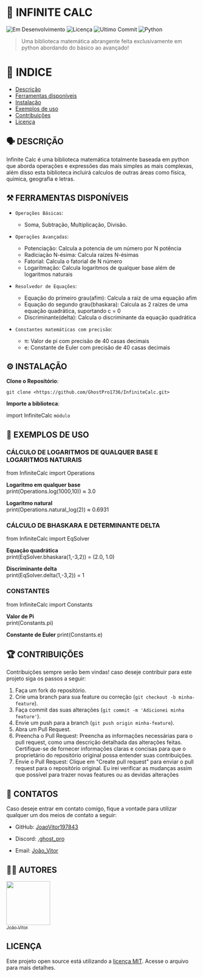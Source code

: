 
# 🧮 INFINITE CALC

![Em Desenvolvimento](https://img.shields.io/badge/status-in_development-yellow)
![Licença](https://img.shields.io/github/license/JoaoVitor197843/InfiniteCalc)
![Ultimo Commit](https://img.shields.io/github/last-commit/JoaoVitor197843/InfiniteCalc)
![Python](https://img.shields.io/badge/python-3.x-blue)

> Uma biblioteca matemática abrangente feita exclusivamente em python abordando do básico ao avançado!

# 📑 INDICE

- [Descrição](#️-descrição)
- [Ferramentas disponíveis](#️-ferramentas-disponíveis)
- [Instalação](#️-instalação)
- [Exemplos de uso](#-exemplos-de-uso)
- [Contribuições](#-contribuições)
- [Licença](#licença)

## 🗣️ DESCRIÇÃO

Infinite Calc é uma biblioteca matemática totalmente baseada em python que aborda operações e expressões das mais simples as mais complexas, além disso esta biblioteca incluirá calculos de outras áreas como física, química, geografia e letras.

## ⚒️ FERRAMENTAS DISPONÍVEIS

- `Operações Básicas`:
  - Soma, Subtração, Multiplicação, Divisão.

- `Operações Avançadas`:
  - Potenciação: Calcula a potencia de um número por N potência
  - Radiciação N-ésima: Calcula raízes N-ésimas
  - Fatorial: Calcula o fatorial de N número
  - Logaritmação: Calcula logaritmos de qualquer base além de logaritmos naturais

- `Resolvedor de Equações`:
  - Equação do primeiro grau(afim): Calcula a raiz de uma equação afim
  - Equação do segundo grau(bhaskara): Calcula as 2 raízes de uma equação quadrática, suportando c = 0
  - Discriminante(delta): Calcula o discriminante da equação quadrática

- `Constantes matemáticas com precisão`:
  - π: Valor de pi com precisão de 40 casas decimais
  - e: Constante de Euler com precisão de 40 casas decimais

## ⚙️ INSTALAÇÃO

**Clone o Repositório**:  

```git clone <https://github.com/GhostPro1736/InfiniteCalc.git>```

**Importe a biblioteca**:

import InfiniteCalc `módulo`

## 📖 EXEMPLOS DE USO

### CÁLCULO DE LOGARITMOS DE QUALQUER BASE E LOGARITMOS NATURAIS

from InfiniteCalc import Operations  

**Logaritmo em qualquer base**  
print(Operations.log(1000,10)) ≈ 3.0  

**Logaritmo natural**  
print(Operations.natural_log(2)) ≈ 0.6931

### CÁLCULO DE BHASKARA E DETERMINANTE DELTA

from InfiniteCalc import EqSolver  

**Equação quadrática**  
print(EqSolver.bhaskara(1,-3,2)) = (2.0, 1.0)  

**Discriminante delta**  
print(EqSolver.delta(1,-3,2)) = 1  

### CONSTANTES

from InfiniteCalc import Constants

**Valor de Pi**  
print(Constants.pi)

**Constante de Euler**
print(Constants.e)

## 🏆 CONTRIBUIÇÕES

Contribuições sempre serão bem vindas! caso deseje contribuir para este projeto siga os passos a seguir:  

1. Faça um fork do repositório.
2. Crie uma branch para sua feature ou correção (`git checkout -b minha-feature`).
3. Faça commit das suas alterações (`git commit -m 'Adicionei minha feature'`).
4. Envie um push para a branch (`git push origin minha-feature`).
5. Abra um Pull Request.
6. Preencha o Pull Request: Preencha as informações necessárias para o pull request, como uma descrição detalhada das alterações feitas. Certifique-se de fornecer informações claras e concisas para que o proprietário do repositório original possa entender suas contribuições.
7. Envie o Pull Request: Clique em "Create pull request" para enviar o pull request para o repositório original. Eu irei verificar as mudanças assim que possível para trazer novas features ou as devidas alterações

## 🤳 CONTATOS

Caso deseje entrar em contato comigo, fique a vontade para utilizar qualquer um dos meios de contato a seguir:

- GitHub: [JoaoVitor197843](https://github.com/JoaoVitor197843)

- Discord: [.ghost_pro](https://discord.com/)

- Email: [João_Vitor](<mailto:jv2093809@gmail.com?subject=InfiniteCalc&body=Olá! eu gostaria de propor uma ideia para o InfiniteCalc>)

## 👨‍💻 AUTORES

[<img loading="lazy" src="https://avatars.githubusercontent.com/u/118195418?v=4" width=115><br><sub>João Vitor</sub>](https://github.com/JoaoVitor197843)

## LICENÇA

Este projeto open source está utilizando a [licença MIT](LICENSE.md). Acesse o arquivo para mais detalhes.

